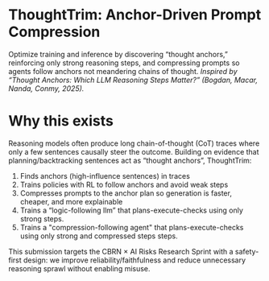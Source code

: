# ThoughtTrim: Anchor-Driven Prompt Compression
Optimize training and inference by discovering “thought anchors,” reinforcing only strong reasoning steps, and compressing prompts so agents follow anchors not meandering chains of thought.
*Inspired by “Thought Anchors: Which LLM Reasoning Steps Matter?” (Bogdan, Macar, Nanda, Conmy, 2025).*

# Why this exists

Reasoning models often produce long chain-of-thought (CoT) traces where only a few sentences causally steer the outcome. Building on evidence that planning/backtracking sentences act as “thought anchors”, ThoughtTrim:

1. Finds anchors (high-influence sentences) in traces
2. Trains policies with RL to follow anchors and avoid weak steps
3. Compresses prompts to the anchor plan so generation is faster, cheaper, and more explainable
4. Trains a “logic-following llm” that plans-execute-checks using only strong steps.
5. Trains a "compression-following agent" that plans-execute-checks using only strong and compressed steps steps.

This submission targets the CBRN × AI Risks Research Sprint with a safety-first design: we improve reliability/faithfulness and reduce unnecessary reasoning sprawl without enabling misuse.
